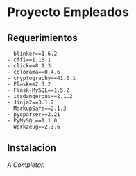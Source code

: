 # Proyecto Empleados

## Requerimientos

    - blinker==1.6.2
    - cffi==1.15.1
    - click==8.1.3
    - colorama==0.4.6
    - cryptography==41.0.1
    - Flask==2.3.2
    - Flask-MySQL==1.5.2
    - itsdangerous==2.1.2
    - Jinja2==3.1.2
    - MarkupSafe==2.1.3
    - pycparser==2.21
    - PyMySQL==1.1.0
    - Werkzeug==2.3.6

## Instalacion

_A Completar._
